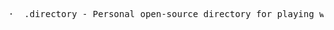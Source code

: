 <pre>
·  .directory - Personal open-source directory for playing with data, design, and APIs.
</pre>
